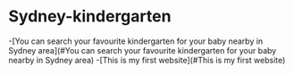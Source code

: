 # Sydney-kindergarten
   -[You can search your favourite kindergarten for your baby nearby in Sydney area](#You can search your favourite kindergarten for your baby nearby in Sydney area)
   -[This is my first website](#This is my first website)
